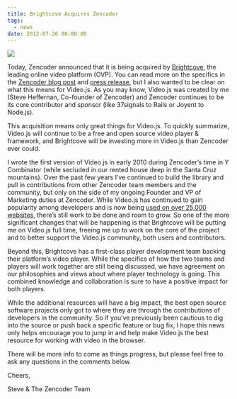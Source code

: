 ```yaml
---
title: Brightcove Acquires Zencoder
tags:
  - news
date: 2012-07-26 00:00:00
---
```


![](http://66.media.tumblr.com/tumblr_mdgad5rr0S1qzc111.png)

Today, Zencoder announced that it is being acquired by [Brightcove](http://brightcove.com), the leading online video platform (OVP). You can read more on the specifics in the [Zencoder blog post](http://blog.zencoder.com/2012/07/26/brightcove-acquires-zencoder/) and [press release](http://www.brightcove.com/en/company/press/brightcove-signs-definitive-agreement-acquire-zencoder), but I also wanted to be clear on what this means for Video.js. As you may know, Video.js was created by me (Steve Heffernan, Co-founder of Zencoder) and Zencoder continues to be its core contributor and sponsor (like 37signals to Rails or Joyent to Node.js).

This acquisition means only great things for Video.js. To quickly summarize, Video.js will continue to be a free and open source video player &amp; framework, and Brightcove will be investing more in Video.js than Zencoder ever could.

I wrote the first version of Video.js in early 2010 during Zencoder’s time in Y Combinator (while secluded in our rented house deep in the Santa Cruz mountains). Over the past few years I’ve continued to build the library and pull in contributions from other Zencoder team members and the community, but only on the side of my ongoing Founder and VP of Marketing duties at Zencoder. While Video.js has continued to gain popularity among developers and is now being [used on over 25,000 websites](http://trends.builtwith.com/media/VideoJS), there’s still work to be done and room to grow. So one of the more significant changes that will be happening is that Brightcove will be putting me on Video.js full time, freeing me up to work on the core of the project and to better support the Video.js community, both users and contributors.

Beyond this, Brightcove has a first-class player development team backing their platform’s video player. While the specifics of how the two teams and players will work together are still being discussed, we have agreement on our philosophies and views about where player technology is going. This combined knowledge and collaboration is sure to have a positive impact for both players.

While the additional resources will have a big impact, the best open source software projects only got to where they are through the contributions of developers in the community. So if you’ve previously been cautious to dig into the source or push back a specific feature or bug fix, I hope this news only helps encourage you to jump in and help make Video.js the best resource for working with video in the browser.

There will be more info to come as things progress, but please feel free to ask any questions in the comments below.

Cheers,

Steve &amp; The Zencoder Team